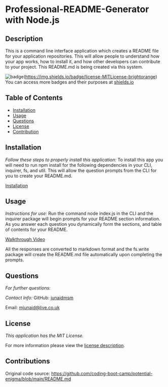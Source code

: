 # Professional-README-Generator with Node.js
## Description
This is a command line interface application which creates a README file for your application repositories. This will allow people to understand how your app works, how to install it, and how other developers can contribute to your project. This README.md is being created via this system.


![badge](https://choosealicense.com/licenses/mit/)(https://img.shields.io/badge/license-MITLicense-brightorange)
You can access more badges and their purposes at [shields.io](https://shields.io)
## Table of Contents
  * [Installation](#installation)
  * [Usage](#usage)  
  * [Questions](#questions)
  * [License](#license)
  * [Contribution](#contribution)  
    
## Installation
    
  _Follow these steps to properly install this application:_
  To install this app you will need to run npm install for the following dependencies in your CLI, inquirer, fs, and util. This will allow the question prompts from the CLI for you to create your README.md.

[Installation](https://www.loom.com/embed/a480399ed82843398daaee38554aca1a)


## Usage
  _Instructions for use:_
  Run the command node index.js in the CLI and the inquirer package will begin prompts for your README section information. As you answer each question you dynamically form the sections, and table of contents for your README.

[Walkthrough Video](https://www.loom.com/embed/d2b48843d09d4880bb2d1ad12ed444d8)

  All the responses are converted to markdown format and the fs.write package will create the README.md file automatically upon completing the prompts.
      
      
## Questions
      
  _For further questions:_
  
  
  _Contact Info:_
  GitHub: [junaidmsm](https://github.com/g)

  Email: [mjunaid@live.co.uk](mailto:y)
    
## License
      
  _This application has the MIT License._
      
  For more information please view the [license description](https://choosealicense.com/licenses/mit/).
  
## Contributions  

Original code source: https://github.com/coding-boot-camp/potential-enigma/blob/main/README.md